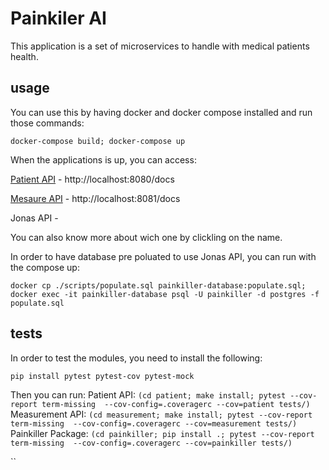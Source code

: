# Painkiler AI

This application is a set of microservices to handle with medical patients health.

## usage

You can use this by having docker and docker compose installed and run those commands:

`docker-compose build; docker-compose up`

When the applications is up, you can access:

[Patient API](./patient/README.md) - http://localhost:8080/docs

[Mesaure API](./measurement/README.md) - http://localhost:8081/docs

Jonas API -

You can also know more about wich one by clickling on the name.

In order to have database pre poluated to use Jonas API, you can run with the compose up:

`docker cp ./scripts/populate.sql painkiller-database:populate.sql; docker exec -it painkiller-database psql -U painkiller -d postgres -f populate.sql`

## tests

In order to test the modules, you need to install the following:

`pip install pytest pytest-cov pytest-mock`

Then you can run:
    Patient API: `(cd patient; make install; pytest --cov-report term-missing  --cov-config=.coveragerc --cov=patient tests/)`
    Measurement API: `(cd measurement; make install; pytest --cov-report term-missing  --cov-config=.coveragerc --cov=measurement tests/)`
    Painkiller Package: `(cd painkiller; pip install .; pytest --cov-report term-missing  --cov-config=.coveragerc --cov=painkiller tests/)`

``